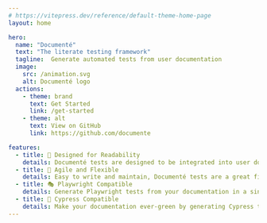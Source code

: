 ```yaml
---
# https://vitepress.dev/reference/default-theme-home-page
layout: home

hero:
  name: "Documenté"
  text: "The literate testing framework"
  tagline:  Generate automated tests from user documentation
  image:
    src: /animation.svg
    alt: Documenté logo
  actions:
    - theme: brand
      text: Get Started
      link: /get-started
    - theme: alt
      text: View on GitHub
      link: https://github.com/documente

features:
  - title: 📖 Designed for Readability
    details: Documenté tests are designed to be integrated into user documentation
  - title: 🤸 Agile and Flexible
    details: Easy to write and maintain, Documenté tests are a great fit for agile teams
  - title: 🎭 Playwright Compatible
    details: Generate Playwright tests from your documentation in a single command
  - title: 🌲 Cypress Compatible
    details: Make your documentation ever-green by generating Cypress tests from it
---
```


